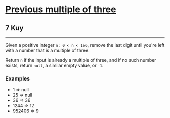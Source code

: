 <h1><a href="https://www.codewars.com/kata/61123a6f2446320021db987d/train/javascript">Previous multiple of three</a></h1>
<h2>7 Kuy</h2>
<hr>
<p>Given a positive integer <code>n: 0 < n < 1e6</code>, 
remove the last digit until you're left with a number that is a multiple of three.</p>

<p>Return <code>n</code> if the input is already a multiple of three, 
and if no such number exists, return <code>null</code>, a similar empty value, or <code>-1</code>.</p>

<h3>Examples</h3>

<ul>
<li>1 => null</li>
<li>25 => null</li>
<li>36 => 36</li>
<li>1244 => 12</li>
<li>952406 => 9</li>
</ul>